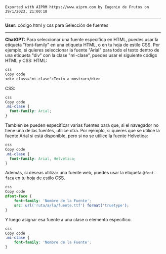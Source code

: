 
```
Exported with AIPRM https://www.aiprm.com by Eugenio de Frutos on 29/1/2023, 21:00:18
```

---


**User:**
código html y css para Selección de fuentes

---

**ChatGPT:**
Para seleccionar una fuente específica en HTML, puedes usar la etiqueta "font-family" en una etiqueta HTML, o en tu hoja de estilo CSS.
Por ejemplo, si quieres seleccionar la fuente "Arial" para todo el texto dentro de una etiqueta "div" con la clase "mi-clase", puedes usar el siguiente código HTML y CSS:
HTML:
```css
css
Copy code
<div class="mi-clase">Texto a mostrar</div>
```
CSS:
```css
css
Copy code
.mi-clase {
  font-family: Arial;
}
```
También se pueden especificar varias fuentes para que, si el navegador no tiene una de las fuentes, utilice otra. Por ejemplo, si quieres que se utilice la fuente Arial si está disponible, pero si no se utilice la fuente Helvetica:
```css
css
Copy code
.mi-clase {
  font-family: Arial, Helvetica;
}
```
Además, si deseas utilizar una fuente web, puedes usar la etiqueta <code>@font-face</code> en tu hoja de estilo CSS.
```css
css
Copy code
@font-face {
    font-family: 'Nombre de la Fuente';
    src: url('ruta/a/la/fuente.ttf') format('truetype');
}
```
Y luego asignar esa fuente a una clase o elemento específico.
```css
css
Copy code
.mi-clase {
    font-family: 'Nombre de la Fuente';
}
```